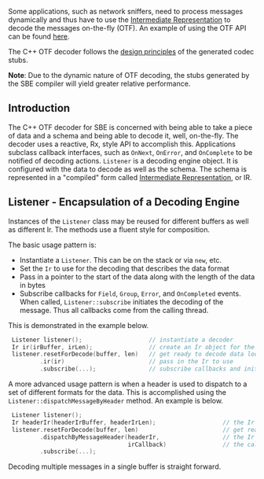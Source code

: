 Some applications, such as network sniffers, need to process messages dynamically and thus have to use the [Intermediate Representation](Intermediate-Representation) to decode the messages on-the-fly (OTF). An example of using the OTF API can be found [here](https://github.com/real-logic/simple-binary-encoding/blob/master/examples/cpp98/SbeOtfDecoder.cpp).

The C++ OTF decoder follows the [design principles](Design-Principles) of the generated codec stubs.

**Note**: Due to the dynamic nature of OTF decoding, the stubs generated by the SBE compiler will yield greater relative performance.

## Introduction

The C++ OTF decoder for SBE is concerned with being able to take a piece of data and a schema and being able to decode it, well, on-the-fly. The decoder uses a reactive, Rx, style API to accomplish this. Applications subclass callback interfaces, such as `OnNext`, `OnError`, and `OnComplete` to be notified of decoding actions. `Listener` is a decoding engine object. It is configured with the data to decode as well as the schema. The schema is represented in a "compiled" form called [Intermediate Representation](Intermediate-Representation), or IR.

## Listener - Encapsulation of a Decoding Engine

Instances of the `Listener` class may be reused for different buffers as well as different Ir. The methods use a fluent style for composition.

The basic usage pattern is:
- Instantiate a `Listener`. This can be on the stack or via `new`, etc.
- Set the `Ir` to use for the decoding that describes the data format
- Pass in a pointer to the start of the data along with the length of the data in bytes
- Subscribe callbacks for `Field`, `Group`, `Error`, and `OnCompleted` events. When called, `Listener::subscribe` initiates the decoding of the message. Thus all callbacks come from the calling thread.

This is demonstrated in the example below.
```c++
 Listener listener();                   // instantiate a decoder
 Ir ir(irBuffer, irLen);                // create an Ir object for the format based on Ir in buffer
 listener.resetForDecode(buffer, len)   // get ready to decode data located at buffer for len bytes
         .ir(ir)                        // pass in the Ir to use
         .subscribe(...);               // subscribe callbacks and initiate decoding
```

A more advanced usage pattern is when a header is used to dispatch to a set of different formats for the data. This is accomplished using the `Listener::dispatchMessageByHeader` method. An example is below.

```c++
 Listener listener();
 Ir headerIr(headerIrBuffer, headerIrLen);                   // the Ir for the header
 listener.resetForDecode(buffer, len)                        // get ready to decode data at buffer for len bytes
         .dispatchByMessageHeader(headerIr,                  // the Ir of the header
                                  irCallback)                // the callback called for dispatch choices
         .subscribe(...);
```

Decoding multiple messages in a single buffer is straight forward.

